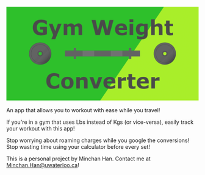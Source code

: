![](app/resTools/featuregraphicplus.png)

An app that allows you to workout with ease while you travel!

If you're in a gym that uses Lbs instead of Kgs (or vice-versa), 
easily track your workout with this app!

Stop worrying about roaming charges while you google the conversions!
Stop wasting time using your calculator before every set!


This is a personal project by Minchan Han.
Contact me at Minchan.Han@uwaterloo.ca!
